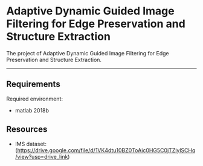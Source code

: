 # Adaptive Dynamic Guided Image Filtering for Edge Preservation and Structure Extraction

The project of Adaptive Dynamic Guided Image Filtering for Edge Preservation and Structure Extraction.

---

## Requirements

Required environment:
- matlab 2018b


## Resources
- IMS dataset: (https://drive.google.com/file/d/1VK4dtu10BZ0ToAic0HG5C0jTZiylSCHq/view?usp=drive_link)

